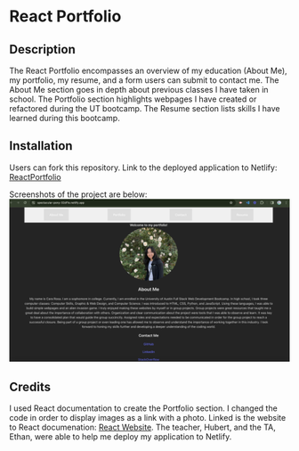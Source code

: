 # React Portfolio

## Description

The React Portfolio encompasses an overview of my education (About Me), my portfolio, my resume, and a form users can submit to contact me. The About Me section goes in depth about previous classes I have taken in school. The Portfolio section highlights webpages I have created or refactored during the UT bootcamp. The Resume section lists skills I have learned during this bootcamp.

## Installation

Users can fork this repository. Link to the deployed application to Netlify: [ReactPortfolio](https://spectacular-pony-32df1e.netlify.app/)

Screenshots of the project are below:
![Portfolio Screenshot](./images/PortfolioScreenshot.png)

## Credits

I used React documentation to create the Portfolio section. I changed the code in order to display images as a link with a photo. Linked is the website to React documenation: [React Website](https://react.dev/). The teacher, Hubert, and the TA, Ethan, were able to help me deploy my application to Netlify.